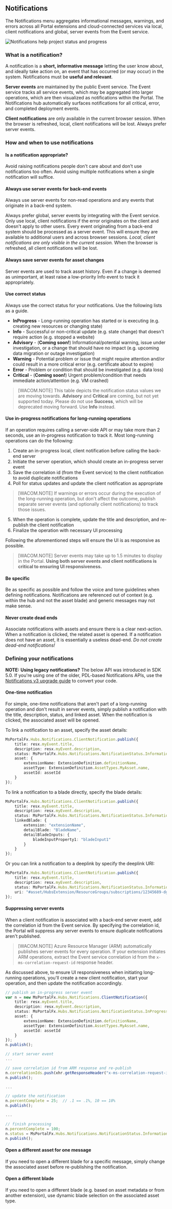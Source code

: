 
## Notifications

The Notifications menu aggregates informational messages, warnings, and errors across all Portal extensions and cloud-connected services via local, client notifications and global, server events from the Event service.

![Notifications help project status and progress][notification]

### What is a notification?

A notification is a **short, informative message** letting the user know about, and ideally take action on, an event that has occurred (or may occur) in the system. Notifications must be **useful and relevant**.

**Server events** are maintained by the public Event service. The Event service tracks all service events, which may be aggregated into larger operations, which are then visualized as notifications within the Portal. The Notifications hub automatically surfaces notifications for all critical, error, and completed deployment events.

**Client notifications** are only available in the current browser session. When the browser is refreshed, local, client notifications will be lost. Always prefer server events.


### How and when to use notifications

#### Is a notification appropriate?

Avoid raising notifications people don't care about and don't use notifications too often. Avoid using multiple notifications when a single notification will suffice.

#### Always use server events for back-end events

Always use server events for non-read operations and any events that originate in a back-end system.

Always prefer global, server events by integrating with the Event service. Only use local, client notifications if the error originates on the client and doesn't apply to other users. Every event originating from a back-end system should be processed as a server event. This will ensure they are available to additional users and across browser sessions. _Local, client notifications are only visible in the current session._ When the browser is refreshed, all client notifications will be lost.

#### Always save server events for asset changes

Server events are used to track asset history. Even if a change is deemed as unimportant, at least raise a low-priority Info event to track it appropriately.


#### Use correct status

Always use the correct status for your notifications. Use the following lists as a guide.

* **InProgress** - Long-running operation has started or is executing (e.g. creating new resources or changing state)
* **Info** - Successful or non-critical update (e.g. state change) that doesn't require action (e.g. stopped a website)
* **Advisory** - (**Coming soon!**) Informational/potential warning, issue under investigation, or a change that should have no impact (e.g. upcoming data migration or outage investigation)
* **Warning** - Potential problem or issue that might require attention and/or could result in a more critical error (e.g. certificate about to expire)
* **Error** - Problem or condition that should be investigated (e.g. data loss)
* **Critical** - (**Coming soon!**) Urgent problem/condition that needs immediate action/attention (e.g. VM crashed)

> [WACOM.NOTE] This table depicts the notification status values we are moving towards. **Advisory** and **Critical** are coming, but not yet supported today. Please do not use **Success**, which will be deprecated moving forward. Use **Info** instead.


#### Use in-progress notifications for long-running operations

If an operation requires calling a server-side API or may take more than 2 seconds, use an in-progress notification to track it. Most long-running operations can do the following:

1. Create an in-progress local, client notification before calling the back-end server
2. Initiate the server operation, which should create an in-progress server event
3. Save the correlation id (from the Event service) to the client notification to avoid duplicate notifications
4. Poll for status updates and update the client notification as appropriate

> [WACOM.NOTE] If warnings or errors occur during the execution of the long-running operation, but don't affect the outcome, publish separate server events (and optionally client notifications) to track those issues.

5. When the operation is complete, update the title and description, and re-publish the client notification
6. Finalize the operation with necessary UI processing

Following the aforementioned steps will ensure the UI is as responsive as possible.

> [WACOM.NOTE] Server events may take up to 1.5 minutes to display in the Portal. **Using both server events and client notifications is critical to ensuring UI responsiveness.**


#### Be specific

Be as specific as possible and follow the voice and tone guidelines when defining notifications. Notifications are referenced out of context (e.g. within the hub and not the asset blade) and generic messages may not make sense.


#### Never create dead ends

Associate notifications with assets and ensure there is a clear next-action. When a notification is clicked, the related asset is opened. If a notification does not have an asset, it is essentially a useless dead-end. _Do not create dead-end notifications!_



### Defining your notifications

**NOTE:** **Using legacy notifications?** The below API was introduced in SDK 5.0. If you're using one of the older, PDL-based Notifications APIs, use the [Notifications v3 upgrade guide](portalfx-notifications-upgrade.md) to convert your code.

#### One-time notification

For simple, one-time notifications that aren't part of a long-running operation and don't result in server events, simply publish a notification with the title, description, status, and linked asset. When the notification is clicked, the associated asset will be opened.

To link a notification to an asset, specify the asset details: 

```ts
MsPortalFx.Hubs.Notifications.ClientNotification.publish({
    title: resx.myEvent.title,
    description: resx.myEvent.description,
    status: MsPortalFx.Hubs.Notifications.NotificationStatus.Information,
    asset: {
        extensionName: ExtensionDefinition.definitionName,
        assetType: ExtensionDefinition.AssetTypes.MyAsset.name,
        assetId: assetId
    }
});
```

To link a notification to a blade directly, specify the blade details: 

```ts
MsPortalFx.Hubs.Notifications.ClientNotification.publish({
    title: resx.myEvent.title,
    description: resx.myEvent.description,
    status: MsPortalFx.Hubs.Notifications.NotificationStatus.Information,
    linkedBlade: {
        extension: "extensionName",
        detailBlade: "BladeName",
        detailBladeInputs: {
            bladeInputProperty1: "bladeInput1"
        }
    }
});
```

Or you can link a notification to a deeplink by specify the deeplink URI: 

```ts
MsPortalFx.Hubs.Notifications.ClientNotification.publish({
    title: resx.myEvent.title,
    description: resx.myEvent.description,
    status: MsPortalFx.Hubs.Notifications.NotificationStatus.Information,
    uri: "#asset/HubsExtension/ResourceGroups/subscriptions/12345689-dg32-4554-9a9a-b6e983273e5f/resourceGroups/Default"
});
```

#### Suppressing server events

When a client notification is associated with a back-end server event, add the correlation id from the Event service. By specifying the correlation id, the Portal will suppress any server events to ensure duplicate notifications aren't published.

> [WACOM.NOTE] Azure Resource Manager (ARM) automatically publishes server events for every operation. If your extension initiates ARM operations, extract the Event service correlation id from the `x-ms-correlation-request-id` response header.

As discussed above, to ensure UI responsiveness when initiating long-running operations, you'll create a new client notification, start your operation, and then update the notification accordingly.

```ts
// publish an in-progress server event
var n = new MsPortalFx.Hubs.Notifications.ClientNotification({
    title: resx.myEvent.title,
    description: resx.myEvent.description,
    status: MsPortalFx.Hubs.Notifications.NotificationStatus.InProgress,
    asset: {
        extensionName: ExtensionDefinition.definitionName,
        assetType: ExtensionDefinition.AssetTypes.MyAsset.name,
        assetId: assetId
    }
});
n.publish();

// start server event
...

// save correlation id from ARM response and re-publish
n.correlationIds.push(xhr.getResponseHeader("x-ms-correlation-request-id"));
n.publish();

...

// update the notification
n.percentComplete = 25;  // .1 == .1%, 10 == 10%
n.publish();

...

// finish processing
n.percentComplete = 100;
n.status = MsPortalFx.Hubs.Notifications.NotificationStatus.Information;
n.publish();
```


#### Open a different asset for one message

If you need to open a different blade for a specific message, simply change the associated asset before re-publishing the notification.


#### Open a different blade

If you need to open a different blade (e.g. based on asset metadata or from another extension), use dynamic blade selection on the associated asset type.

[notification]: ../media/portalfx-notifications/notifications.png
